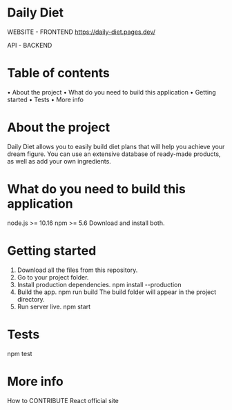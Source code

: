 # Daily Diet

WEBSITE - FRONTEND https://daily-diet.pages.dev/

API - BACKEND

# Table of contents
• About the project
• What do you need to build this application
• Getting started
• Tests
• More info

# About the project

Daily Diet allows you to easily build diet plans that will help you achieve your dream figure. You can use an extensive database of ready-made products, as well as add your own ingredients.

# What do you need to build this application
node.js >= 10.16 npm >= 5.6 Download and install both.

# Getting started
1. Download all the files from this repository.
2. Go to your project folder.
3. Install production dependencies.
  npm install --production
4. Build the app.
npm run build
The build folder will appear in the project directory.
5. Run server live.
npm start

# Tests
npm test

# More info

How to CONTRIBUTE
React official site
